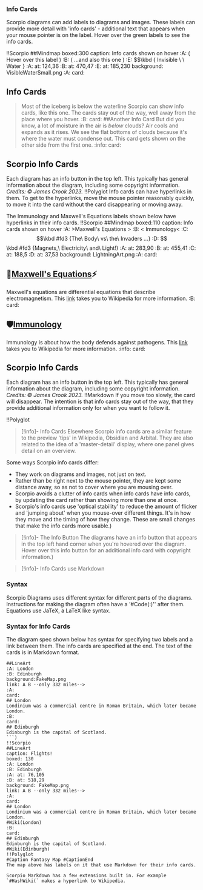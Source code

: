 ### Info Cards

Scorpio diagrams can add labels to diagrams and images. These labels can provide more detail with 'info cards' - additional text that appears when your mouse pointer is on the label. Hover over the green labels to see the info cards.

!!Scorpio
##Mindmap
boxed:300
caption: Info cards shown on hover
:A: ( Hover over this label )
:B: ( ...and also this one )
:E: $$\kbd { Invisible \ \ Water }
:A: at: 124,36
:B: at: 470,47
:E: at: 185,230
background: VisibleWaterSmall.png
:A:
card:
## Info Cards
> Most of the iceberg is below the waterline
Scorpio can show info cards, like this one.  The cards stay out of the way, well away from the place where you hover.
:B:
card:
##Another Info Card
> But did you know, a lot of moisture in the air is *below* clouds? Air cools and expands as it rises. We see the flat bottoms of clouds because it's where the water must condense out.
This card gets shown on the other side from the first one.
:info:
card:
## Scorpio Info Cards
Each diagram has an info button in the top left.  This typically has general information about the diagram, including some copyright information.
 *Credits: &copy; James Crook 2023.*
!!Polyglot
Info cards can have hyperlinks in them. To get to the hyperlinks, move the mouse pointer reasonably quickly, to move it into the card without the card disappearing or moving away. 

The Immunology and Maxwell's Equations labels shown below have hyperlinks in their info cards.
!!Scorpio
##Mindmap
boxed:110
caption: Info cards shown on hover
:A: >Maxwell's Equations >
:B: < Immunology<
:C: $$\kbd #fd3 {The\ Body\ vs\ the\ Invaders ...}
:D: $$\kbd #fd3 {Magnets,\ Electricity\ and\ Light!}
:A: at: 283,90
:B: at: 455,41
:C: at: 188,5
:D: at: 37,53
background: LightningArt.png
:A:
card:
## 🧲[Maxwell's Equations](maxwells_equations)⚡
Maxwell's equations are differential equations that describe electromagnetism. This [link](maxwells_equations) takes you to Wikipedia for more information.
:B:
card:
## 🛡[Immunology](immunology)
Immunology is about how the body defends against pathogens.  This [link](immunology) takes you to Wikipedia for more information.
:info:
card:
## Scorpio Info Cards
Each diagram has an info button in the top left.  This typically has general information about the diagram, including some copyright information.
 *Credits: &copy; James Crook 2023.*
!!Markdown
If you move too slowly, the card will disappear. The intention is that info cards stay out of the way, that they provide additional information only for when you want to follow it.

!!Polyglot
> [!info]- Info Cards Elsewhere
Scorpio info cards are a similar feature to the preview 'tips' in Wikipedia, Obsidian and Arbital. They are also related to the idea of a 'master-detail' display, where one panel gives detail on an overview. 

Some ways Scorpio info cards differ:
* They work on diagrams and images, not just on text. 
* Rather than be right next to the mouse pointer, they are kept some distance away, so as not to cover where you are mousing over.
* Scorpio avoids a clutter of info cards when info cards have info cards, by updating the card rather than showing more than one at once.
* Scorpio's info cards use 'optical stability' to reduce the amount of flicker and 'jumping about' when you mouse-over different things. It's in how they move and the timing of how they change.
These are small changes that make the info cards more usable.)

> [!info]- The Info Button
The diagrams have an info button that appears in the top left hand corner when you're hovered over the diagram. Hover over this info button for an additional info card with copyright information.)

> [!info]- Info Cards use Markdown

### Syntax 
Scorpio Diagrams uses different syntax for different parts of the diagrams. Instructions for making the diagram often have a '#Code(:)'' after them. Equations use JaTeX, a LaTeX like syntax. 

### Syntax for Info Cards
The diagram spec shown below has syntax for specifying two labels and a link between them. The info cards are specified at the end. The text of the cards is in Markdown format.
```Raw
##LineArt
:A: London
:B: Edinburgh
background:FakeMap.png
link: A B --only 332 miles-->
:A:
card:
## London
Londinium was a commercial centre in Roman Britain, which later became London.
:B:
card:
## Edinburgh
Edinburgh is the capital of Scotland.
```)
!!Scorpio
##LineArt
caption: Flights!
boxed: 130
:A: London
:B: Edinburgh
:A: at: 76,105
:B: at: 518,29
background: FakeMap.png
link: A B --only 332 miles-->
:A:
card:
## London
Londinium was a commercial centre in Roman Britain, which later became London.
#Wiki(London)
:B:
card:
## Edinburgh
Edinburgh is the capital of Scotland.
#Wiki(Edinburgh)
!!Polyglot
#Caption Fantasy Map #CaptionEnd
The map above has labels on it that use Markdown for their info cards.

Scorpio Markdown has a few extensions built in. For example `#HashWiki(` makes a hyperlink to Wikipedia.
